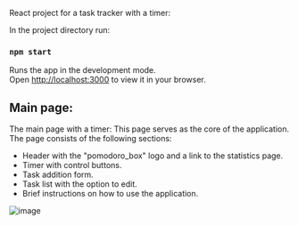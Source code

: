 React project for a task tracker with a timer:

In the project directory run:

### `npm start`

Runs the app in the development mode.\
Open [http://localhost:3000](http://localhost:3000) to view it in your browser.

## Main page:

The main page with a timer:
This page serves as the core of the application. The page consists of the following sections:
- Header with the "pomodoro_box" logo and a link to the statistics page.
- Timer with control buttons.
- Task addition form.
- Task list with the option to edit.
- Brief instructions on how to use the application.

![image](https://github.com/IShabarina/pomorodo-timer/assets/81320062/843b4728-df98-48f5-a00d-697dd968b970)

### 
